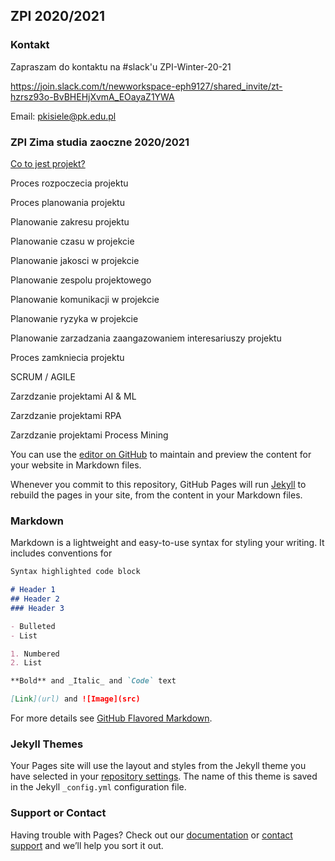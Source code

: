 ## ZPI 2020/2021

### Kontakt
Zapraszam do kontaktu na #slack'u
ZPI-Winter-20-21

https://join.slack.com/t/newworkspace-eph9127/shared_invite/zt-hzrsz93o-BvBHEHjXvmA_EOayaZ1YWA

Email: pkisiele@pk.edu.pl

### ZPI Zima studia zaoczne 2020/2021

[Co to jest projekt?](https://pkisiel77.github.io/files/l01.pdf)

Proces rozpoczecia projektu

Proces planowania projektu

Planowanie zakresu projektu

Planowanie czasu w projekcie

Planowanie jakosci w projekcie

Planowanie zespolu projektowego

Planowanie komunikacji w projekcie

Planowanie ryzyka w projekcie

Planowanie zarzadzania zaangazowaniem interesariuszy projektu

Proces zamkniecia projektu

SCRUM / AGILE

Zarzdzanie projektami AI & ML

Zarzdzanie projektami RPA

Zarzdzanie projektami Process Mining


You can use the [editor on GitHub](https://github.com/pkisiel77/pkisiel.github.io/edit/gh-pages/index.md) to maintain and preview the content for your website in Markdown files.

Whenever you commit to this repository, GitHub Pages will run [Jekyll](https://jekyllrb.com/) to rebuild the pages in your site, from the content in your Markdown files.

### Markdown

Markdown is a lightweight and easy-to-use syntax for styling your writing. It includes conventions for

```markdown
Syntax highlighted code block

# Header 1
## Header 2
### Header 3

- Bulleted
- List

1. Numbered
2. List

**Bold** and _Italic_ and `Code` text

[Link](url) and ![Image](src)
```

For more details see [GitHub Flavored Markdown](https://guides.github.com/features/mastering-markdown/).

### Jekyll Themes

Your Pages site will use the layout and styles from the Jekyll theme you have selected in your [repository settings](https://github.com/pkisiel77/pkisiel.github.io/settings). The name of this theme is saved in the Jekyll `_config.yml` configuration file.

### Support or Contact

Having trouble with Pages? Check out our [documentation](https://docs.github.com/categories/github-pages-basics/) or [contact support](https://github.com/contact) and we’ll help you sort it out.
